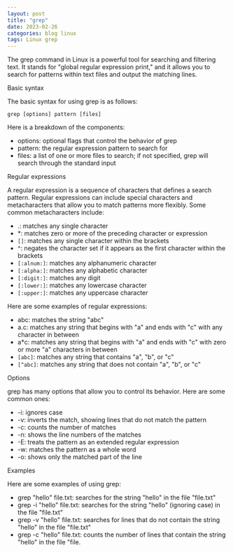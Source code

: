 ```yaml
---
layout: post
title: "grep"
date: 2023-02-26
categories: blog linux
tags: Linux grep
---
```

The grep command in Linux is a powerful tool for searching and filtering text. It stands for "global regular expression print," and it allows you to search for patterns within text files and output the matching lines.

Basic syntax

The basic syntax for using grep is as follows:

```
grep [options] pattern [files]

```
Here is a breakdown of the components:

- options: optional flags that control the behavior of grep
- pattern: the regular expression pattern to search for
- files: a list of one or more files to search; if not specified, grep will search through the standard input

Regular expressions

A regular expression is a sequence of characters that defines a search pattern. Regular expressions can include special characters and metacharacters that allow you to match patterns more flexibly. Some common metacharacters include:
- .: matches any single character
- *: matches zero or more of the preceding character or expression
- `[]`: matches any single character within the brackets
- ^: negates the character set if it appears as the first character within the brackets
- `[:alnum:]`: matches any alphanumeric character
- `[:alpha:]`: matches any alphabetic character
- `[:digit:]`: matches any digit
- `[:lower:]`: matches any lowercase character
- `[:upper:]`: matches any uppercase character

Here are some examples of regular expressions:

- abc: matches the string "abc"
- a.c: matches any string that begins with "a" and ends with "c" with any character in between
- a*c: matches any string that begins with "a" and ends with "c" with zero or more "a" characters in between
- `[abc]`: matches any string that contains "a", "b", or "c"
- `[^abc]`: matches any string that does not contain "a", "b", or "c"

Options


grep has many options that allow you to control its behavior. Here are some common ones:

- -i: ignores case
- -v: inverts the match, showing lines that do not match the pattern
- -c: counts the number of matches
- -n: shows the line numbers of the matches
- -E: treats the pattern as an extended regular expression
- -w: matches the pattern as a whole word
- -o: shows only the matched part of the line

Examples

Here are some examples of using grep:

- grep "hello" file.txt: searches for the string "hello" in the file "file.txt"
- grep -i "hello" file.txt: searches for the string "hello" (ignoring case) in the file "file.txt"
- grep -v "hello" file.txt: searches for lines that do not contain the string "hello" in the file "file.txt"
- grep -c "hello" file.txt: counts the number of lines that contain the string "hello" in the file "file.